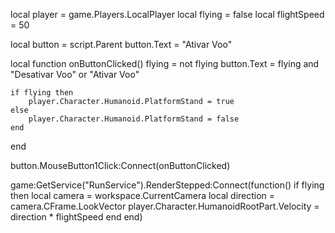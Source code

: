local player = game.Players.LocalPlayer
local flying = false
local flightSpeed = 50

local button = script.Parent
button.Text = "Ativar Voo"

local function onButtonClicked()
    flying = not flying
    button.Text = flying and "Desativar Voo" or "Ativar Voo"
    
    if flying then
        player.Character.Humanoid.PlatformStand = true
    else
        player.Character.Humanoid.PlatformStand = false
    end
end

button.MouseButton1Click:Connect(onButtonClicked)

game:GetService("RunService").RenderStepped:Connect(function()
    if flying then
        local camera = workspace.CurrentCamera
        local direction = camera.CFrame.LookVector
        player.Character.HumanoidRootPart.Velocity = direction * flightSpeed
    end
end)
